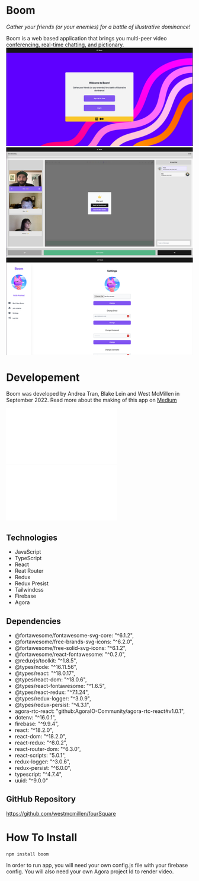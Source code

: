 # Boom

_Gather your friends (or your enemies) for a battle of illustrative dominance!_

Boom is a web based application that brings you multi-peer video conferencing, real-time chatting, and pictionary.
![home screen](./assets/Screen%20Shot%202022-09-26%20at%204.30.33%20PM.png)
![game room](./assets/Boom_Desktop_Game_Over.png)
![dashboard](./assets/Screen%20Shot%202022-09-26%20at%204.32.13%20PM.png)

# Developement

Boom was developed by Andrea Tran, Blake Lein and West McMillen in September 2022. Read more about the making of this app on [Medium](https://medium.com/@eyyytran/nurse-to-tech-in-16-weeks-our-capstone-project-ecf336dae079)

![server structure](./assets/Servers.pdf)
![database strucure](./assets/database%20structure.pdf)

## Technologies

-   JavaScript
-   TypeScript
-   React
-   Reat Router
-   Redux
-   Redux Presist
-   Tailwindcss
-   Firebase
-   Agora

## Dependencies

-   @fortawesome/fontawesome-svg-core: "^6.1.2",
-   @fortawesome/free-brands-svg-icons: "^6.2.0",
-   @fortawesome/free-solid-svg-icons: "^6.1.2",
-   @fortawesome/react-fontawesome: "^0.2.0",
-   @reduxjs/toolkit: "^1.8.5",
-   @types/node: "^16.11.56",
-   @types/react: "^18.0.17",
-   @types/react-dom: "^18.0.6",
-   @types/react-fontawesome: "^1.6.5",
-   @types/react-redux: "^7.1.24",
-   @types/redux-logger: "^3.0.9",
-   @types/redux-persist: "^4.3.1",
-   agora-rtc-react: "github:AgoraIO-Community/agora-rtc-react#v1.0.1",
-   dotenv: "^16.0.1",
-   firebase: "^9.9.4",
-   react: "^18.2.0",
-   react-dom: "^18.2.0",
-   react-redux: "^8.0.2",
-   react-router-dom: "^6.3.0",
-   react-scripts: "5.0.1",
-   redux-logger: "^3.0.6",
-   redux-persist: "^6.0.0",
-   typescript: "^4.7.4",
-   uuid: "^9.0.0"

## GitHub Repository

https://github.com/westmcmillen/fourSquare

# How To Install

```
npm install boom
```

In order to run app, you will need your own config.js file with your firebase config. You will also need your own Agora project Id to render video.
